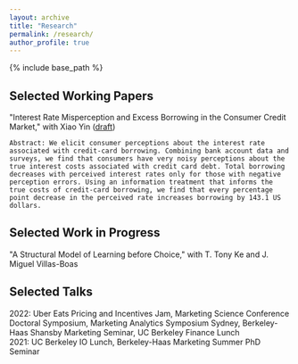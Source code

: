 ```yaml
---
layout: archive
title: "Research"
permalink: /research/
author_profile: true
---
```


{% include base_path %}

Selected Working Papers
-----
"Interest Rate Misperception and Excess Borrowing in the Consumer Credit Market," with Xiao Yin ([draft](https://papers.ssrn.com/sol3/papers.cfm?abstract_id=4256372))

    Abstract: We elicit consumer perceptions about the interest rate associated with credit-card borrowing. Combining bank account data and surveys, we find that consumers have very noisy perceptions about the true interest costs associated with credit card debt. Total borrowing decreases with perceived interest rates only for those with negative perception errors. Using an information treatment that informs the true costs of credit-card borrowing, we find that every percentage point decrease in the perceived rate increases borrowing by 143.1 US dollars.


Selected Work in Progress
-----
"A Structural Model of Learning before Choice," with T. Tony Ke and J. Miguel Villas-Boas


Selected Talks
-----
2022: Uber Eats Pricing and Incentives Jam, Marketing Science Conference Doctoral Symposium, Marketing Analytics Symposium Sydney, Berkeley-Haas Shansby Marketing Seminar, UC Berkeley Finance Lunch\
2021: UC Berkeley IO Lunch, Berkeley-Haas Marketing Summer PhD Seminar